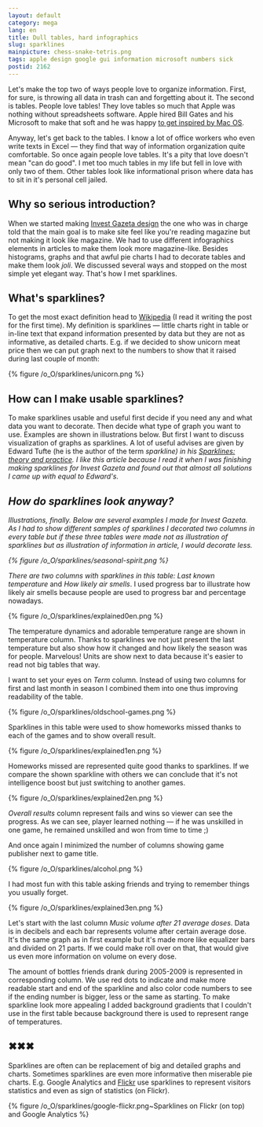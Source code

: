 ```yaml
---
layout: default
category: mega
lang: en
title: Dull tables, hard infographics 
slug: sparklines
mainpicture: chess-snake-tetris.png
tags: apple design google gui information microsoft numbers sick 
postid: 2162
---
```



Let's make the top two of ways people love to organize information. First, for sure, is throwing all data in trash can and forgetting about it. The second is tables. People love tables! They love tables so much that Apple was nothing without spreadsheets software. Apple hired Bill Gates and his Microsoft to make that soft and he was happy [to get inspired by Mac OS](/mega/jolly-os/).

Anyway, let's get back to the tables. I know a lot of office workers who even write texts in Excel — they find that way of information organization quite comfortable. So once again people love tables. It's a pity that love doesn't mean "can do good". I met too much tables in my life but fell in love with only two of them. Other tables look like informational prison where data has to sit in it's personal cell jailed.<!--more-->


## Why so serious introduction?

When we started making [Invest Gazeta design](/mega/working-parts/) the one who was in charge told that the main goal is to make site feel like you're reading magazine but not making it look like magazine. We had to use different infographics elements in articles to make them look more magazine-like. Besides histograms, graphs and that awful pie charts I had to decorate tables and make them look <i>joli</i>. We discussed several ways and stopped on the most simple yet elegant way. That's how I met sparklines.


## What's sparklines?

To get the most exact definition head to [Wikipedia](http://en.wikipedia.org/wiki/Sparkline) (I read it writing the post for the first time). My definition is sparklines — little charts right in table or in-line text that expand information presented by data but they are not as informative, as detailed charts. E.g. if we decided to show unicorn meat price then we can put graph next to the numbers to show that it raised during last couple of month:  

{% figure /o_O/sparklines/unicorn.png %}




## How can I make usable sparklines?

To make sparklines usable and useful first decide if you need any and what data you want to decorate. Then decide what type of graph you want to use. Examples are shown in illustrations below. But first I want to discuss visualization of graphs as sparklines. A lot of useful advises are given by Edward Tufte (he is the author of the term <i>sparkline</i><i>) in his [Sparklines: theory and practice](http://www.edwardtufte.com/bboard/q-and-a-fetch-msg?msg_id=0001OR). I like this article because I read it when I was finishing making sparklines for Invest Gazeta and found out that almost all solutions I came up with equal to Edward's.


## How do sparklines look anyway?

Illustrations, finally. Below are several examples I made for Invest Gazeta. As I had to show different samples of sparklines I decorated two columns in every table but if these three tables were made not as illustration of sparklines but as illustration of information in article, I would decorate less.



{% figure /o_O/sparklines/seasonal-spirit.png %}



There are two columns with sparklines in this table: </i><i>Last known temperature</i> and <i>How likely air smells</i>. I used progress bar to illustrate how likely air smells because people are used to progress bar and percentage nowadays.



{% figure /o_O/sparklines/explained0en.png %}



The temperature dynamics and adorable temperature range are shown in temperature column. Thanks to sparklines we not just present the last temperature but also show how it changed and how likely the season was for people. Marvelous! Units are show next to data because it's easier to read not big tables that way.

I want to set your eyes on <i>Term</i> column. Instead of using two columns for first and last month in season I combined them into one thus improving readability of the table.



{% figure /o_O/sparklines/oldschool-games.png %}



Sparklines in this table were used to show homeworks missed thanks to each of the games and to show overall result.



{% figure /o_O/sparklines/explained1en.png %}



Homeworks missed are represented quite good thanks to sparklines. If we compare the shown sparkline with others we can conclude that it's not intelligence boost but just switching to another games.



{% figure /o_O/sparklines/explained2en.png %}



<i>Overall results</i> column represent fails and wins so viewer can see the progress. As we can see, player learned nothing — if he was unskilled in one game, he remained unskilled and won from time to time ;)

And once again I minimized the number of columns showing game publisher next to game title.



{% figure /o_O/sparklines/alcohol.png %}



I had most fun with this table asking friends and trying to remember things you usually forget. 



{% figure /o_O/sparklines/explained3en.png %}



Let's start with the last column <i>Music volume after 21 average doses</i>. Data is in decibels and each bar represents volume after certain average dose. It's the same graph as in first example but it's made more like equalizer bars and divided on 21 parts. If we could make roll over on that, that would give us even more information on volume on every dose.

The amount of bottles friends drank during 2005-2009 is represented in corresponding column. We use red dots to indicate and make more readable start and end of the sparkline and also color code numbers to see if the ending number is bigger, less or the same as starting. To make sparkline look more appealing I added background gradients that I couldn't use in the first table because background there is used to represent range of temperatures.


## ✖✖✖

Sparklines are often can be replacement of big and detailed graphs and charts. Sometimes sparklines are even more informative then miserable pie charts. E.g. Google Analytics and [Flickr](http://www.flickr.com/photos/genn-org) use sparklines to represent visitors statistics and even as sign of statistics (on Flickr).



{% figure /o_O/sparklines/google-flickr.png~Sparklines on Flickr (on top) and Google Analytics %}



